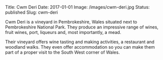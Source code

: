 Title: Cwm Deri
Date: 2017-01-01
Image: /images/cwm-deri.jpg
Status: published
Slug: cwm-deri

Cwm Deri is a vineyard in Pembrokeshire, Wales situated next to Pembrokeshire
National Park. They produce an impressive range of wines, fruit wines, port,
liqueurs and, most importantly, a mead.

Their vineyard offers wine tasting and making activities, a restaurant and
woodland walks. They even offer accommodation so you can make them part of a
proper visit to the South West corner of Wales.
